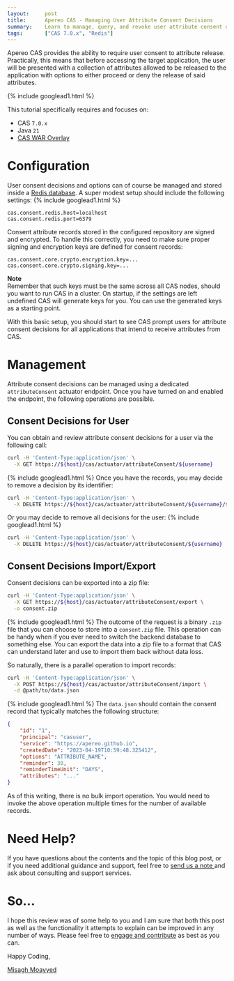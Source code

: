 ```yaml
---
layout:     post
title:      Apereo CAS - Managing User Attribute Consent Decisions
summary:    Learn to manage, query, and revoke user attribute consent decisions via dedicated REST APIs.
tags:       ["CAS 7.0.x", "Redis"]
---
```


Apereo CAS provides the ability to require user consent to attribute release. Practically, this means that before accessing the target application, the user will be presented with a collection of attributes allowed to be released to the application with options to either proceed or deny the release of said attributes.

{% include googlead1.html %}

This tutorial specifically requires and focuses on:

- CAS `7.0.x`
- Java `21`
- [CAS WAR Overlay](https://github.com/apereo/cas-overlay-template)

# Configuration

User consent decisions and options can of course be managed and stored inside a [Redis database](https://apereo.github.io/cas/7.0.x/integration/Attribute-Release-Consent-Storage-Redis.html). A super modest setup should include the following settings:
{% include googlead1.html %}
```properties
cas.consent.redis.host=localhost
cas.consent.redis.port=6379
```

Consent attribute records stored in the configured repository are signed and encrypted. To handle this correctly, you need to make sure proper signing and encryption keys are defined for consent records:

```properties
cas.consent.core.crypto.encryption.key=...
cas.consent.core.crypto.signing.key=...
```

<div class="alert alert-info">
  <strong>Note</strong><br/>Remember that such keys must be the same across all CAS nodes, should you want to run CAS in a cluster. On startup, if the settings are left undefined CAS will generate keys for you. You can use the generated keys as a starting point.
</div>

With this basic setup, you should start to see CAS prompt users for attribute consent decisions for all applications that intend to receive attributes from CAS.

# Management

Attribute consent decisions can be managed using a dedicated `attributeConsent` actuator endpoint. Once you have turned on and enabled the endpoint, the following operations are possible.

## Consent Decisions for User

You can obtain and review attribute consent decisions for a user via the following call:

```bash
curl -H 'Content-Type:application/json' \
  -X GET https://${host}/cas/actuator/attributeConsent/${username}
```
{% include googlead1.html %}
Once you have the records, you may decide to remove a decision by its identifier:

```bash
curl -H 'Content-Type:application/json' \
  -X DELETE https://${host}/cas/actuator/attributeConsent/${username}/${id}
```

Or you may decide to remove all decisions for the user:
{% include googlead1.html %}
```bash
curl -H 'Content-Type:application/json' \
  -X DELETE https://${host}/cas/actuator/attributeConsent/${username}
```

## Consent Decisions Import/Export

Consent decisions can be exported into a zip file:

```bash
curl -H 'Content-Type:application/json' \
  -X GET https://${host}/cas/actuator/attributeConsent/export \
  -o consent.zip
```
{% include googlead1.html %}
The outcome of the request is a binary `.zip` file that you can choose to store into a `consent.zip` file. This operation can be handy when if you ever need to switch the backend database to something else. You can export the data into a zip file to a format that CAS can understand later and use to import them back without data loss.

So naturally, there is a parallel operation to import records:

```bash
curl -H 'Content-Type:application/json' \
  -X POST https://${host}/cas/actuator/attributeConsent/import \
  -d @path/to/data.json
```
{% include googlead1.html %}
The `data.json` should contain the consent record that typically matches the following structure:

```json
{
    "id": "1",
    "principal": "casuser",
    "service": "https://apereo.github.io",
    "createdDate": "2023-04-19T10:59:48.325412",
    "options": "ATTRIBUTE_NAME",
    "reminder": 30,
    "reminderTimeUnit": "DAYS",
    "attributes": "..."
}
```

As of this writing, there is no bulk import operation. You would need to invoke the above operation multiple times for the number of available records.

# Need Help?

If you have questions about the contents and the topic of this blog post, or if you need additional guidance and support, feel free to [send us a note ](/#contact-section-header) and ask about consulting and support services.

# So...

I hope this review was of some help to you and I am sure that both this post as well as the functionality it attempts to explain can be improved in any number of ways. Please feel free to [engage and contribute][contribguide] as best as you can.

Happy Coding,

[Misagh Moayyed](https://fawnoos.com)

[contribguide]: https://apereo.github.io/cas/developer/Contributor-Guidelines.html